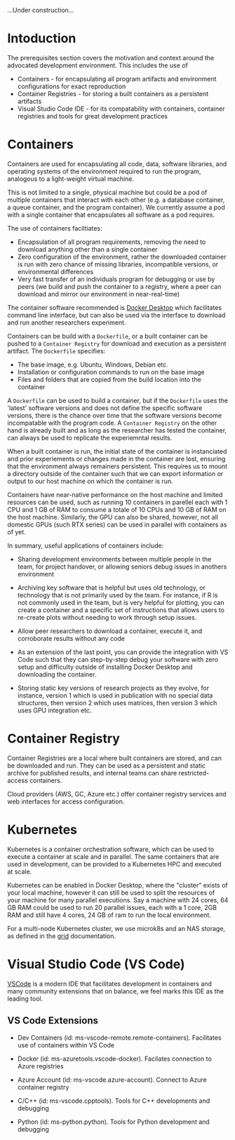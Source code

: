 
...Under construction...

# Intoduction

The prerequisites section covers the motivation and context around the advocated development environment. This includes the use of
- Containers - for encapsulating all program artifacts and environment configurations for exact reproduction
- Container Registries - for storing a built containers as a persistent artifacts 
- Visual Studio Code IDE - for its compatability with containers, container registries and tools for great development practices

# Containers

Containers are used for encapsulating all code, data, software libraries, and operating systems of the environment required to run the program, analogous to a light-weight virtual machine.

This is not limited to a single, physical machine but could be a pod of multiple containers that interact with each other (e.g. a database container, a queue container, and the program container). We currently assume a pod with a single container that encapsulates all software as a pod requires.

The use of containers faciltiates:
- Encapsulation of all program requirements, removing the need to download anything other than a single container
- Zero configuration of the environment, rather the downloaded container is run with zero chance of missing libraries, incompatible versions, or environmental differences
- Very fast transfer of an individuals program for debugging or use by peers (we build and push the container to a registry, where a peer can download and mirror our environment in near-real-time)

The container software recommended is [Docker Desktop](https://www.docker.com/) which facilitates command line interface, but can also be used via the interface to download and run another researchers experiment.

Containers can be build with a `Dockerfile`, or a built container can be pushed to a `Container Registry` for download and execution as a persistent artifact. The `Dockerfile` specifies:
- The base image, e.g. Ubuntu, Windows, Debian etc.
- Installation or configuration commands to run on the base image
- Files and folders that are copied from the build location into the container

A `Dockerfile` can be used to build a container, but if the `Dockerfile` uses the 'latest' software versions and does not define the specific software versions, there is the chance over time that the software versions become incompatable with the program code. A `Container Registry` on the other hand is already built and as long as the researcher has tested the container, can always be used to replicate the experiemntal results.

When a built container is run, the initial state of the container is instanciated and prior experiements or changes made in the container are lost, ensuring that the environment always remainers persistent. This requires us to mount a directory outside of the container such that we can export information or output to our host machine on which the container is run.

Containers have near-native performance on the host machine and limited resources can be used, such as running 10 containers in parellel each with 1 CPU and 1 GB of RAM to consume a totale of 10 CPUs and 10 GB of RAM on the host machine. Similarly, the GPU can also be shared, however, not all domestic GPUs (such RTX series) can be used in parallel with containers as of yet.

In summary, useful applications of containers include:
- Sharing development environments between multiple people in the team, for project handover, or allowing seniors debug issues in anothers environment

- Archiving key software that is helpful but uses old technology, or technology that is not primarily used by the team. For instance, if R is not commonly used in the team, but is very helpful for plotting, you can create a container and a specific set of instructions that allows users to re-create plots without needing to work through setup issues. 

- Allow peer researchers to download a container, execute it, and corroborate results without any code

- As an extension of the last point, you can provide the integration with VS Code such that they can step-by-step debug your software with zero setup and difficulty outside of installing Docker Desktop and downloading the container.

- Storing static key versions of research projects as they evolve, for instance, version 1 which is used in publication with no special data structures, then version 2 which uses matrices, then version 3 which uses GPU integration etc.

# Container Registry

Container Registries are a local where built containers are stored, and can be downloaded and run. They can be used as a persistent and static archive for published results, and internal teams can share restricted-access containers.

Cloud providers (AWS, GC, Azure etc.) offer container registry services and web interfaces for access configuration.

# Kubernetes 

Kubernetes is a container orchestration software, which can be used to execute a container at scale and in parallel. The same containers that are used in development, can be provided to a Kubernetes HPC and executed at scale.

Kubernetes can be enabled in Docker Desktop, where the "cluster" exists of your local machine, however it can still be used to split the resources of your machine for many parallel executions. Say a machine with 24 cores, 64 GB RAM could be used to run 20 parallel issues, each with a 1 core, 2GB RAM and still have 4 cores, 24 GB of ram to run the local environment.

For a multi-node Kubernetes cluster, we use microk8s and an NAS storage, as defined in the [grid](GRID.md) documentation.

# Visual Studio Code (VS Code)

[VSCode](https://code.visualstudio.com/) is a modern IDE that facilitates development in containers and many community extensions that on balance, we feel marks this IDE as the leading tool.

## VS Code Extensions

- Dev Containers (id: ms-vscode-remote.remote-containers). Facilitates use of containers within VS Code

- Docker (id: ms-azuretools.vscode-docker). Facilates connection to Azure registries

- Azure Account (id: ms-vscode.azure-account). Connect to Azure container registry 

- C/C++ (id: ms-vscode.cpptools). Tools for C++ developments and debugging

- Python (id: ms-python.python). Tools for Python development and debugging

